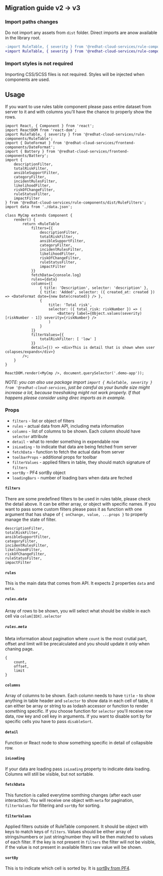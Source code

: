## Migration guide v2 -> v3

### Import paths changes

Do not import any assets from `dist` folder. Direct imports are anow available in the library root.
```diff
-import RuleTable, { severity } from '@redhat-cloud-services/rule-components/dist/cjs/RuleTable';
+import RuleTable, { severity } from '@redhat-cloud-services/rule-components/RuleTable';
```

### Import styles is not required

Importing CSS/SCSS files is not required. Styles will be injected when components are used.

## Usage

If you want to use rules table component please pass entire dataset from server to it and with columns you'll have the chance to properly show the rows.

```JSX
import React, { Component } from 'react';
import ReactDOM from 'react-dom';
import RuleTable, { severity } from '@redhat-cloud-services/rule-components/RuleTable';
import { DateFormat } from '@redhat-cloud-services/frontend-components/DateFormat';
import { Battery } from '@redhat-cloud-services/frontend-components/Battery';
import {
    descriptionFilter,
    totalRiskFilter,
    ansibleSupportFilter,
    categoryFilter,
    incidentRulesFilter,
    likelihoodFilter,
    riskOfChangeFilter,
    ruleStatusFilter,
    impactFilter
} from '@redhat-cloud-services/rule-components/dist/RuleFilters';
import data from './data.json';

class MyCmp extends Component {
    render() {
        return <RuleTable
            filters={{
                descriptionFilter,
                totalRiskFilter,
                ansibleSupportFilter,
                categoryFilter,
                incidentRulesFilter,
                likelihoodFilter,
                riskOfChangeFilter,
                ruleStatusFilter,
                impactFilter
            }}
            fetchData={console.log}
            rules={data}
            columns={[
                { title: 'Description', selector: 'description' },
                { title: 'Added', selector: ({ created_at: created }) => <DateFormat date={new Date(created)} /> },
                {
                    title: 'Total risk',
                    selector: ({ total_risk: riskNumber }) => (
                        <Battery label={Object.values(severity)[riskNumber - 1]} severity={riskNumber} />
                    )
                }
            ]}
            filterValues={{
                totalRiskFilter: [ 'low' ]
            }}
            detail={() => <div>This is detail that is shown when user colapses/expands</div>}
        />;
    }
}

ReactDOM.render(<MyCmp />, document.querySelector('.demo-app'));
```


*NOTE: you can also use package import `import { RuleTable, severity } from '@redhat-cloud-services`, just be careful as your bundle size might increase a lot, because treeshaking might not work properly. If that happens please consider using direc imports as in example.*

### Props

* `filters` - list or object of filters
* `rules` - actual data from API, including meta information
* `columns` - list of columns to be shown. Each column should have `selector` attribute
* `detail` - what to render something in expendable row
* `isLoading` - to indicate that data are being fetched from server
* `fetchData` - function to fetch the actual data from server
* `toolbarProps` - additional props for toolbar
* `filterValues` - applied filters in table, they should match signature of `filters`
* `sortBy` - PF4 sortBy object
* `loadingBars` - number of loading bars when data are feched

#### `filters`

There are some predefined filters to be used in rules table, please check the detail above. It can be either array, or object with specific names. If you want to pass some custom filters please pass it as function with one argument that has shape of `{ onChange, value, ...props }` to properly manage the state of filter.

```
descriptionFilter,
totalRiskFilter,
ansibleSupportFilter,
categoryFilter,
incidentRulesFilter,
likelihoodFilter,
riskOfChangeFilter,
ruleStatusFilter,
impactFilter
```

#### `rules`

This is the main data that comes from API. It expects 2 properties `data` and `meta`.

##### `rules.data`

Array of rows to be shown, you will select what should be visible in each cell via `colum[IDX].selector`

##### `rules.meta`

Meta information about pagination where `count` is the most crutial part, offset and limit will be precalculated and you should update it only when chaning page.

```
{
    count,
    offset,
    limit
}
```

#### `columns`

Array of columns to be shown. Each column needs to have `title` - to show anything in table header and `selector` to show data in each cell of table, it can either be array or string to as lodash accessor or function to render something specific. If you choose function for `selector` you'll receive row data, row key and cell key in arguments. If you want to disable sort by for specific cells you have to pass `disableSort`.

#### `detail`

Function or React node to show something specific in detail of collapsible row.

#### `isLoading`

If your data are loading pass `isLoading` property to indicate data loading. Columns will still be visible, but not sortable.

#### `fetchData`

This function is called everytime somthing changes (after each user interaction). You will receive one object with `meta` for pagination, `filterValues` for filtering and `sortBy` for sorting.

#### `filterValues`

Applied filters outside of RuleTable component. It should be object with keys to match keys of `filters`. Values should be either array of strings/numbers or just string/number they will be then matched to values of each filter. If the key is not present in `filters` the filter will not be visible, if the value is not present in available filters raw value will be shown.

#### `sortBy`

This is to indicate which cell is sorted by. It is [sortBy from PF4](https://patternfly-react.surge.sh/documentation/react/components/table#props).
